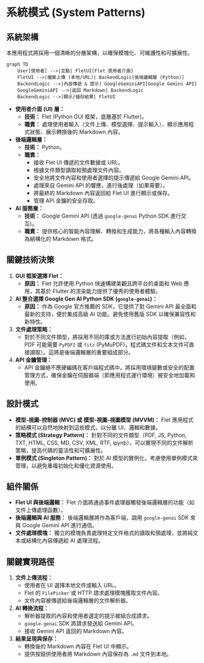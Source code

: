 # 系統模式 (System Patterns)

## 系統架構
本應用程式將採用一個清晰的分層架構，以確保模塊化、可維護性和可擴展性。

```mermaid
graph TD
    User[使用者] -->|互動| FletUI[Flet 使用者介面]
    FletUI -->|檔案上傳 (本地/URL)| BackendLogic[後端邏輯層 (Python)]
    BackendLogic -->|內容傳遞 & 提示| GoogleGeminiAPI[Google Gemini API]
    GoogleGeminiAPI -->|返回 Markdown| BackendLogic
    BackendLogic -->|顯示/儲存結果| FletUI
```

*   **使用者介面 (UI) 層：**
    *   **技術：** Flet (Python GUI 框架，底層基於 Flutter)。
    *   **職責：** 處理使用者輸入（文件上傳、模型選擇、提示輸入）、顯示應用程式狀態、展示轉換後的 Markdown 內容。
*   **後端邏輯層：**
    *   **技術：** Python。
    *   **職責：**
        *   接收 Flet UI 傳遞的文件數據或 URL。
        *   根據文件類型讀取和預處理文件內容。
        *   安全地將文件內容和使用者選擇的提示傳遞給 Google Gemini API。
        *   處理來自 Gemini API 的響應，進行後處理（如果需要）。
        *   將最終的 Markdown 內容返回給 Flet UI 進行顯示或保存。
        *   管理 API 金鑰的安全存取。
*   **AI 服務層：**
    *   **技術：** Google Gemini API (透過 `google-genai` Python SDK 進行交互)。
    *   **職責：** 提供核心的智能內容理解、轉換和生成能力，將各種輸入內容轉換為結構化的 Markdown 格式。

## 關鍵技術決策
1.  **GUI 框架選擇 Flet：**
    *   **原因：** Flet 允許使用 Python 快速構建美觀且跨平台的桌面和 Web 應用，其基於 Flutter 的渲染能力提供了優秀的使用者體驗。
2.  **AI 整合選擇 Google Gen AI Python SDK (`google-genai`)：**
    *   **原因：** 作為 Google 官方推薦的 SDK，它提供了對 Gemini API 最全面和最新的支持，便於集成高級 AI 功能。避免使用舊版 SDK 以確保兼容性和新特性。
3.  **文件處理策略：**
    *   對於不同文件類型，將採用不同的庫或方法進行初始內容提取（例如，PDF 可能需要 `PyPDF2` 或 `fitz` (PyMuPDF)，程式碼文件和文本文件可直接讀取）。這將是後端邏輯層的重要組成部分。
4.  **API 金鑰管理：**
    *   API 金鑰絕不應硬編碼在客戶端程式碼中。將採用環境變數或安全的配置管理方式，確保金鑰在伺服器端（即應用程式運行環境）被安全地加載和使用。

## 設計模式
*   **模型-視圖-控制器 (MVC) 或 模型-視圖-視圖模型 (MVVM)：** Flet 應用程式的結構可以自然地映射到這些模式，以分離 UI、邏輯和數據。
*   **策略模式 (Strategy Pattern)：** 針對不同的文件類型（PDF, JS, Python, TXT, HTML, CSS, MD, CSV, XML, RTF, ipynb），可以實現不同的文件解析策略，提高代碼的靈活性和可擴展性。
*   **單例模式 (Singleton Pattern)：** 對於 AI 模型的實例化，考慮使用單例模式來管理，以避免重複初始化和優化資源使用。

## 組件關係
*   **Flet UI 與後端邏輯：** Flet 介面將通過事件處理器觸發後端邏輯層的功能（如文件上傳處理函數）。
*   **後端邏輯與 AI 服務：** 後端邏輯層將作為客戶端，調用 `google-genai` SDK 來與 Google Gemini API 進行通信。
*   **文件處理模塊：** 獨立的模塊負責處理特定文件格式的讀取和預處理，並將純文本或結構化內容傳遞給 AI 處理流程。

## 關鍵實現路徑
1.  **文件上傳流程：**
    *   使用者在 UI 選擇本地文件或輸入 URL。
    *   Flet 的 `FilePicker` 或 HTTP 請求處理模塊獲取文件內容。
    *   文件內容被傳遞給後端邏輯層的文件解析器。
2.  **AI 轉換流程：**
    *   解析器提取的內容和使用者選定的提示被組合成請求。
    *   `google-genai` SDK 將請求發送給 Gemini API。
    *   接收 Gemini API 返回的 Markdown 內容。
3.  **結果呈現與保存：**
    *   轉換後的 Markdown 內容在 Flet UI 中顯示。
    *   提供按鈕供使用者將 Markdown 內容保存為 `.md` 文件到本地。